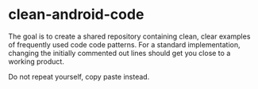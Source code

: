 # clean-android-code

The goal is to create a shared repository containing clean, clear examples of frequently used code code patterns.  For a standard implementation, changing the initially commented out lines should get you close to a working product.

Do not repeat yourself, copy paste instead.